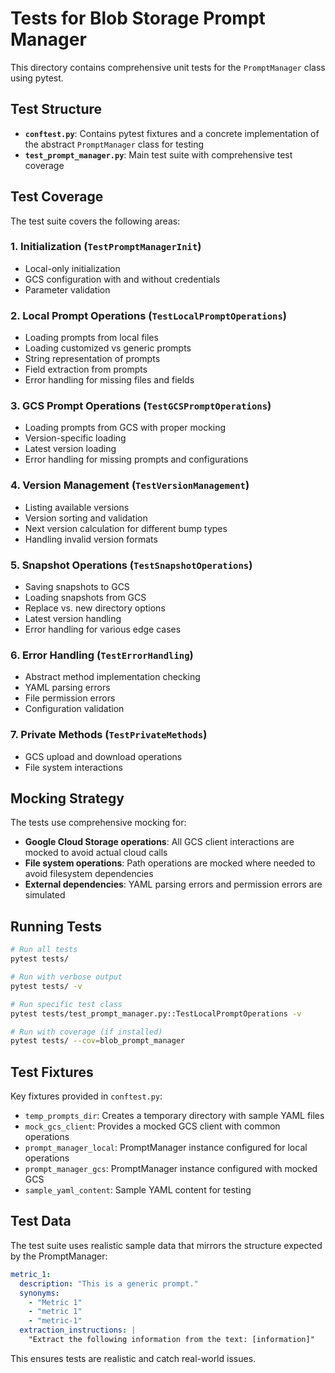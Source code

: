 # Tests for Blob Storage Prompt Manager

This directory contains comprehensive unit tests for the `PromptManager` class using pytest.

## Test Structure

- **`conftest.py`**: Contains pytest fixtures and a concrete implementation of the abstract `PromptManager` class for testing
- **`test_prompt_manager.py`**: Main test suite with comprehensive test coverage

## Test Coverage

The test suite covers the following areas:

### 1. Initialization (`TestPromptManagerInit`)
- Local-only initialization
- GCS configuration with and without credentials
- Parameter validation

### 2. Local Prompt Operations (`TestLocalPromptOperations`)
- Loading prompts from local files
- Loading customized vs generic prompts
- String representation of prompts
- Field extraction from prompts
- Error handling for missing files and fields

### 3. GCS Prompt Operations (`TestGCSPromptOperations`)
- Loading prompts from GCS with proper mocking
- Version-specific loading
- Latest version loading
- Error handling for missing prompts and configurations

### 4. Version Management (`TestVersionManagement`)
- Listing available versions
- Version sorting and validation
- Next version calculation for different bump types
- Handling invalid version formats

### 5. Snapshot Operations (`TestSnapshotOperations`)
- Saving snapshots to GCS
- Loading snapshots from GCS
- Replace vs. new directory options
- Latest version handling
- Error handling for various edge cases

### 6. Error Handling (`TestErrorHandling`)
- Abstract method implementation checking
- YAML parsing errors
- File permission errors
- Configuration validation

### 7. Private Methods (`TestPrivateMethods`)
- GCS upload and download operations
- File system interactions

## Mocking Strategy

The tests use comprehensive mocking for:

- **Google Cloud Storage operations**: All GCS client interactions are mocked to avoid actual cloud calls
- **File system operations**: Path operations are mocked where needed to avoid filesystem dependencies
- **External dependencies**: YAML parsing errors and permission errors are simulated

## Running Tests

```bash
# Run all tests
pytest tests/

# Run with verbose output
pytest tests/ -v

# Run specific test class
pytest tests/test_prompt_manager.py::TestLocalPromptOperations -v

# Run with coverage (if installed)
pytest tests/ --cov=blob_prompt_manager
```

## Test Fixtures

Key fixtures provided in `conftest.py`:

- `temp_prompts_dir`: Creates a temporary directory with sample YAML files
- `mock_gcs_client`: Provides a mocked GCS client with common operations
- `prompt_manager_local`: PromptManager instance configured for local operations
- `prompt_manager_gcs`: PromptManager instance configured with mocked GCS
- `sample_yaml_content`: Sample YAML content for testing

## Test Data

The test suite uses realistic sample data that mirrors the structure expected by the PromptManager:

```yaml
metric_1:
  description: "This is a generic prompt."
  synonyms:
    - "Metric 1"
    - "metric 1"
    - "metric-1"
  extraction_instructions: |
    "Extract the following information from the text: [information]"
```

This ensures tests are realistic and catch real-world issues.
